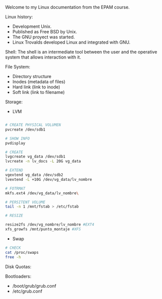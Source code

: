 Welcome to my Linux documentation from the EPAM course.

Linux history:

- Development Unix.
- Published as Free BSD by Unix.
- The GNU proyect was started.
- Linux Trovalds developed Linux and integrated with GNU.

Shell:
The shell is an intermediate tool between the user and the operative system that allows interaction with it.

File System:

- Directory structure
- Inodes (metadata of files)
- Hard link (link to inode)
- Soft link (link to filename)

Storage:
- LVM

```bash

# CREATE PHYSICAL VOLUMEN
pvcreate /dev/sdb1

# SHOW INFO
pvdisplay

# CREATE 
lvgcreate vg_data /dev/sdb1
lvcreate -n lv_docs -L 20G vg_data

# EXTEND
vgextend vg_data /dev/sdb2
lvextend -L +10G /dev/vg_data/lv_nombre

# FOTRMAT
mkfs.ext4 /dev/vg_data/lv_nombre\

# PERSITENT VOLUME
tail -n 1 /mnt/fstab > /etc/fstab

# RESIZE

resize2fs /dev/vg_nombre/lv_nombre #EXT4
xfs_growfs /mnt/punto_montaje #XFS
```
- Swap
```bash
# CHECK
cat /proc/swaps
free -h
```

Disk Quotas:

Bootloaders:

- /boot/grub/grub.conf
- /etc/grub.conf